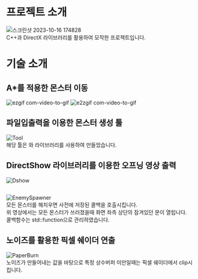 # 프로젝트 소개
![스크린샷 2023-10-16 174828](https://github.com/KyungUnMin/Direct2DMKU/assets/86768610/0229db36-e5c4-496d-9433-fb19ca35ebf4)<br/>
C++과 DirectX 라이브러리를 활용하여 모작한 프로젝트입니다.<br/>

# 기술 소개
## A*를 적용한 몬스터 이동
![ezgif com-video-to-gif](https://github.com/KyungUnMin/Direct2DMKU/assets/86768610/e343d210-6b65-455a-b88b-d67218d617e4)
![e2zgif com-video-to-gif](https://github.com/KyungUnMin/Direct2DMKU/assets/86768610/a431fb89-e75c-4abb-aceb-11be33d48f72)<br/>

## 파일입출력을 이용한 몬스터 생성 툴
![Tool](https://github.com/KyungUnMin/Direct2DMKU/assets/86768610/ebac2e2b-0704-4d78-a32e-72cc1c58d7c0)<br/>
해당 툴은 <regex>와 <filesystem> 라이브러리를 사용하여 만들었습니다.

## DirectShow 라이브러리를 이용한 오프닝 영상 출력
![Dshow](https://github.com/KyungUnMin/Direct2DMKU/assets/86768610/a5dd781d-e5ae-4eb0-9cfe-805782d5075c)


##
![EnemySpawner](https://github.com/KyungUnMin/Direct2DMKU/assets/86768610/9fdc1643-4369-441e-9138-f31d1d414953)<br/>
모든 몬스터를 해치우면 사전에 저장된 콜백을 호출시킵니다.<br/>
위 영상에서는 모든 몬스터가 쓰러졌을때 화면 좌측 상단의 잠겨있던 문이 열립니다.<br/>
콜백함수는 std::function으로 관리하였습니다.<br/>

## 노이즈를 활용한 픽셀 쉐이더 연출
![PaperBurn](https://github.com/KyungUnMin/Direct2DMKU/assets/86768610/ec4257a4-8ade-41e6-92bb-d0d65e53a4a7)<br/>
노이즈가 만들어내는 값을 바탕으로 특정 상수버퍼 미만일때는 픽셀 쉐이더에서 clip시킵니다.
